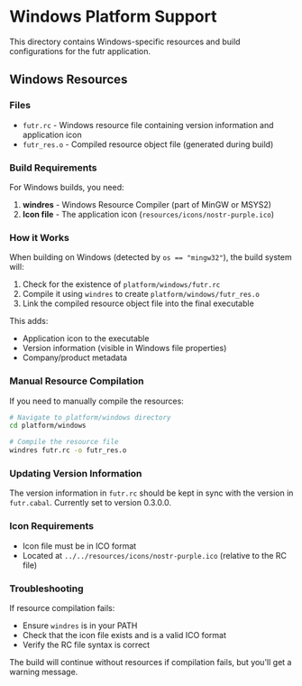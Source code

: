 # Windows Platform Support

This directory contains Windows-specific resources and build configurations for the futr application.

## Windows Resources

### Files

- `futr.rc` - Windows resource file containing version information and application icon
- `futr_res.o` - Compiled resource object file (generated during build)

### Build Requirements

For Windows builds, you need:

1. **windres** - Windows Resource Compiler (part of MinGW or MSYS2)
2. **Icon file** - The application icon (`resources/icons/nostr-purple.ico`)

### How it Works

When building on Windows (detected by `os == "mingw32"`), the build system will:

1. Check for the existence of `platform/windows/futr.rc`
2. Compile it using `windres` to create `platform/windows/futr_res.o`
3. Link the compiled resource object file into the final executable

This adds:
- Application icon to the executable
- Version information (visible in Windows file properties)
- Company/product metadata

### Manual Resource Compilation

If you need to manually compile the resources:

```bash
# Navigate to platform/windows directory
cd platform/windows

# Compile the resource file
windres futr.rc -o futr_res.o
```

### Updating Version Information

The version information in `futr.rc` should be kept in sync with the version in `futr.cabal`. Currently set to version 0.3.0.0.

### Icon Requirements

- Icon file must be in ICO format
- Located at `../../resources/icons/nostr-purple.ico` (relative to the RC file)

### Troubleshooting

If resource compilation fails:
- Ensure `windres` is in your PATH
- Check that the icon file exists and is a valid ICO format
- Verify the RC file syntax is correct

The build will continue without resources if compilation fails, but you'll get a warning message.
